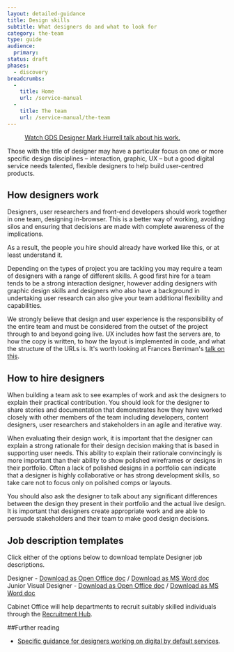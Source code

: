 ```yaml
---
layout: detailed-guidance
title: Design skills
subtitle: What designers do and what to look for
category: the-team
type: guide
audience:
  primary:
status: draft
phases:
  - discovery
breadcrumbs:
  -
    title: Home
    url: /service-manual
  -
    title: The team
    url: /service-manual/the-team
---
```


<figure class="media-player-wrapper video"><a href="https://www.youtube.com/watch?v=d_Om02sbn_c">Watch GDS Designer Mark Hurrell talk about his work.</a></figure>

Those with the title of designer may have a particular focus on one or more specific design disciplines – interaction, graphic, UX – but a good digital service needs talented, flexible designers to help build user-centred products.

## How designers work
Designers, user researchers and front-end developers should work together in one team, designing in-browser. This is a better way of working, avoiding silos and ensuring that decisions are made with complete awareness of the implications.

As a result, the people you hire should already have worked like this, or at least understand it.

Depending on the types of project you are tackling you may require a team of designers with a range of different skills. A good first hire for a team tends to be a strong interaction designer, however adding designers with graphic design skills and designers who also have a background in undertaking user research can also give your team additional flexibility and capabilities.

We strongly believe that design and user experience is the responsibility of the entire team and must be considered from the outset of the project through to and beyond going live. UX includes how fast the servers are, to how the copy is written, to how the layout is implemented in code, and what the structure of the URLs is. It's worth looking at Frances Berriman's [talk on this](http://fberriman.com/2012/06/14/designing-better-user-experiences-txjs-2012/).

## How to hire designers

When building a team ask to see examples of work and ask the designers to explain their practical contribution. You should look for the designer to share stories and documentation that demonstrates how they have worked closely with other members of the team including developers, content designers, user researchers and stakeholders in an agile and iterative way.

When evaluating their design work, it is important that the designer can explain a strong rationale for their design decision making that is based in supporting user needs. This ability to explain their rationale convincingly is more important than their ability to show polished wireframes or designs in their portfolio. Often a lack of polished designs in a portfolio can indicate that a designer is highly collaborative or has strong development skills, so take care not to focus only on polished comps or layouts.

You should also ask the designer to talk about any significant differences between the design they present in their portfolio and the actual live design. It is important that designers create appropriate work and are able to persuade stakeholders and their team to make good design decisions.

## Job description templates
Click either of the options below to download template Designer job descriptions. 

Designer - [Download as Open Office doc](/service-manual/the-team/recruitment/DesignerJobDescription-generic.odt) / [Download as MS Word doc](/service-manual/the-team/recruitment/DesignerJobDescription-generic.docx) 
Junior Visual Designer - [Download as Open Office doc](/service-manual/the-team/recruitment/JuniorVisualDesigner-generic.odt) / [Download as MS Word doc](/service-manual/the-team/recruitment/JuniorVisualDesigner-generic.docx) 

Cabinet Office will help departments to recruit suitably skilled individuals through the [Recruitment Hub](/service-manual/the-team/recruitment/hub.html).

##Further reading
* [Specific guidance for designers working on digital by default services](/service-manual/designers).
